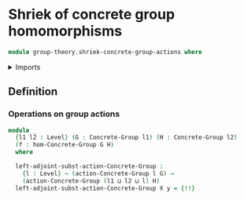 # Shriek of concrete group homomorphisms

```agda
module group-theory.shriek-concrete-group-actions where
```

<details><summary>Imports</summary>

```agda
open import foundation.cartesian-product-types
open import foundation.dependent-pair-types
open import foundation.identity-types
open import foundation.set-truncations
open import foundation.sets
open import foundation.universe-levels

open import group-theory.concrete-group-actions
open import group-theory.concrete-groups
open import group-theory.homomorphisms-concrete-groups
```

</details>

## Definition

### Operations on group actions

```agda
module _
  {l1 l2 : Level} (G : Concrete-Group l1) (H : Concrete-Group l2)
  (f : hom-Concrete-Group G H)
  where

  left-adjoint-subst-action-Concrete-Group :
    {l : Level} → (action-Concrete-Group l G) →
    (action-Concrete-Group (l1 ⊔ l2 ⊔ l) H)
  left-adjoint-subst-action-Concrete-Group X y = {!!}
```
